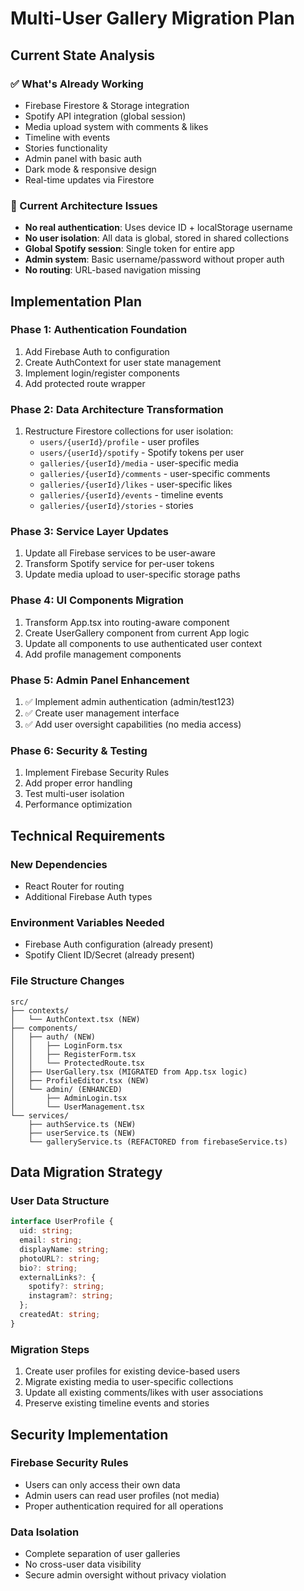 # Multi-User Gallery Migration Plan

## Current State Analysis

### ✅ What's Already Working
- Firebase Firestore & Storage integration
- Spotify API integration (global session)
- Media upload system with comments & likes
- Timeline with events
- Stories functionality
- Admin panel with basic auth
- Dark mode & responsive design
- Real-time updates via Firestore

### 🔧 Current Architecture Issues
- **No real authentication**: Uses device ID + localStorage username
- **No user isolation**: All data is global, stored in shared collections
- **Global Spotify session**: Single token for entire app
- **Admin system**: Basic username/password without proper auth
- **No routing**: URL-based navigation missing

## Implementation Plan

### Phase 1: Authentication Foundation
1. Add Firebase Auth to configuration
2. Create AuthContext for user state management
3. Implement login/register components
4. Add protected route wrapper

### Phase 2: Data Architecture Transformation
1. Restructure Firestore collections for user isolation:
   - `users/{userId}/profile` - user profiles
   - `users/{userId}/spotify` - Spotify tokens per user
   - `galleries/{userId}/media` - user-specific media
   - `galleries/{userId}/comments` - user-specific comments
   - `galleries/{userId}/likes` - user-specific likes
   - `galleries/{userId}/events` - timeline events
   - `galleries/{userId}/stories` - stories

### Phase 3: Service Layer Updates
1. Update all Firebase services to be user-aware
2. Transform Spotify service for per-user tokens
3. Update media upload to user-specific storage paths

### Phase 4: UI Components Migration
1. Transform App.tsx into routing-aware component
2. Create UserGallery component from current App logic
3. Update all components to use authenticated user context
4. Add profile management components

### Phase 5: Admin Panel Enhancement
1. ✅ Implement admin authentication (admin/test123)
2. ✅ Create user management interface
3. ✅ Add user oversight capabilities (no media access)

### Phase 6: Security & Testing
1. Implement Firebase Security Rules
2. Add proper error handling
3. Test multi-user isolation
4. Performance optimization

## Technical Requirements

### New Dependencies
- React Router for routing
- Additional Firebase Auth types

### Environment Variables Needed
- Firebase Auth configuration (already present)
- Spotify Client ID/Secret (already present)

### File Structure Changes
```
src/
├── contexts/
│   └── AuthContext.tsx (NEW)
├── components/
│   ├── auth/ (NEW)
│   │   ├── LoginForm.tsx
│   │   ├── RegisterForm.tsx
│   │   └── ProtectedRoute.tsx
│   ├── UserGallery.tsx (MIGRATED from App.tsx logic)
│   ├── ProfileEditor.tsx (NEW)
│   └── admin/ (ENHANCED)
│       ├── AdminLogin.tsx
│       └── UserManagement.tsx
└── services/
    ├── authService.ts (NEW)
    ├── userService.ts (NEW)
    └── galleryService.ts (REFACTORED from firebaseService.ts)
```

## Data Migration Strategy

### User Data Structure
```typescript
interface UserProfile {
  uid: string;
  email: string;
  displayName: string;
  photoURL?: string;
  bio?: string;
  externalLinks?: {
    spotify?: string;
    instagram?: string;
  };
  createdAt: string;
}
```

### Migration Steps
1. Create user profiles for existing device-based users
2. Migrate existing media to user-specific collections
3. Update all existing comments/likes with user associations
4. Preserve existing timeline events and stories

## Security Implementation

### Firebase Security Rules
- Users can only access their own data
- Admin users can read user profiles (not media)
- Proper authentication required for all operations

### Data Isolation
- Complete separation of user galleries
- No cross-user data visibility
- Secure admin oversight without privacy violation